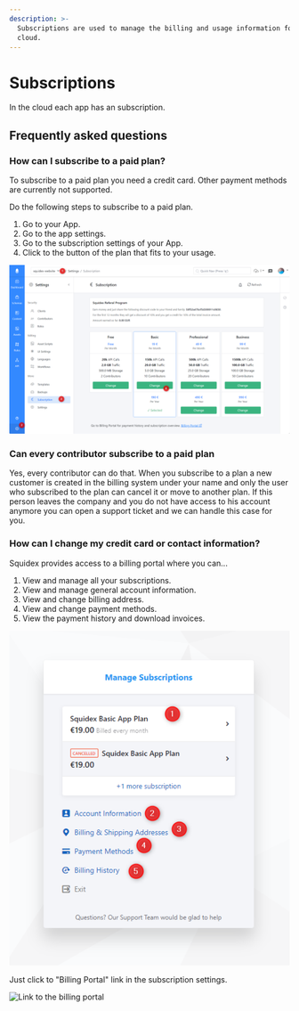 ```yaml
---
description: >-
  Subscriptions are used to manage the billing and usage information for the
  cloud.
---
```


# Subscriptions

In the cloud each app has an subscription.

## Frequently asked questions

### How can I subscribe to a paid plan?

To subscribe to a paid plan you need a credit card. Other payment methods are currently not supported.

Do the following steps to subscribe to a paid plan.

1. Go to your App.
2. Go to the app settings.
3. Go to the subscription settings of your App.
4. Click to the button of the plan that fits to your usage.

![Subscribe to a plan](../../.gitbook/assets/image%20%2828%29.png)

### Can every contributor subscribe to a paid plan

Yes, every contributor can do that. When you subscribe to a plan a new customer is created in the billing system under your name and only the user who subscribed to the plan can cancel it or move to another plan. If this person leaves the company and you do not have access to his account anymore you can open a support ticket and we can handle this case for you.

### How can I change my credit card or contact information?

Squidex provides access to a billing portal where you can...

1. View and manage all your subscriptions.
2. View and manage general account information.
3. View and change billing address.
4. View and change payment methods.
5. View the payment history and download invoices.

![Billing portal](../../.gitbook/assets/image%20%2817%29%20%281%29%20%281%29.png)

Just click to "Billing Portal" link in the subscription settings.

![Link to the billing portal](../../.gitbook/assets/image%20%2818%29.png)



